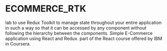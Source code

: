 # ECOMMERCE_RTK
lab to use Redux Toolkit to manage state throughout your entire application in such a way so that it can be accessed by any component without following the hierarchy between the components. Simple E-Commerce application using React and Redux. part of the React course offered by IBM in Coursera.

